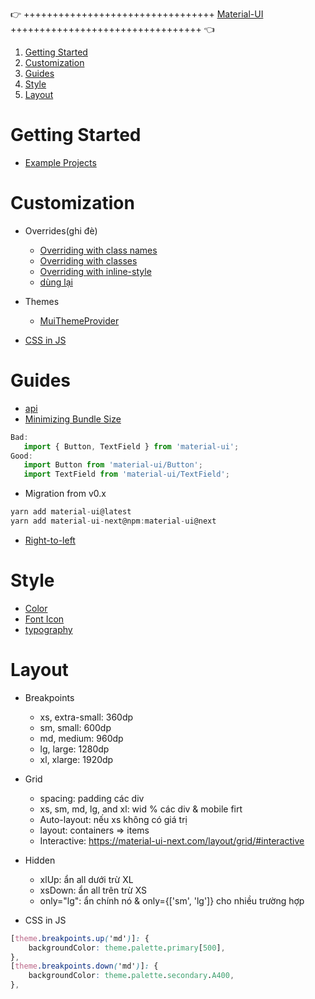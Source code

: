 👉 +++++++++++++++++++++++++++++++++ [Material-UI](http://www.material-ui.com) +++++++++++++++++++++++++++++++++ 👈

1. [Getting Started](#getting-started)
1. [Customization](#customization)
1. [Guides](#guides)
1. [Style](style)
1. [Layout](layout)

# Getting Started
- [Example Projects](https://material-ui-next.com/getting-started/example-projects/#example-projects)

# Customization
- Overrides(ghi đè)
   + [Overriding with class names](https://material-ui-next.com/customization/overrides/#overriding-with-class-names)
   + [Overriding with classes](https://material-ui-next.com/customization/overrides/#overriding-with-classes)
   + [Overriding with inline-style](https://material-ui-next.com/customization/overrides/#overriding-with-inline-style)
   + [dùng lại](https://material-ui-next.com/customization/overrides/#2-specific-variation-of-a-component)

- Themes
   + [MuiThemeProvider](https://material-ui-next.com/customization/themes/)

- [CSS in JS](https://material-ui-next.com/customization/css-in-js/)

# Guides
- [api](https://material-ui-next.com/guides/api/)
- [Minimizing Bundle Size](https://material-ui-next.com/guides/minimizing-bundle-size/)
```js
Bad:
   import { Button, TextField } from 'material-ui';
Good:
   import Button from 'material-ui/Button';
   import TextField from 'material-ui/TextField';
```
- Migration from v0.x
```js
yarn add material-ui@latest
yarn add material-ui-next@npm:material-ui@next
```
- [Right-to-left](https://material-ui-next.com/guides/right-to-left/)

# Style
- [Color](https://material-ui-next.com/style/color/#color)
- [Font Icon](https://material-ui-next.com/style/icons/)
- [typography](https://material-ui-next.com/style/typography/#typography)

# Layout
- Breakpoints
   + xs, extra-small: 360dp
   + sm, small: 600dp
   + md, medium: 960dp
   + lg, large: 1280dp
   + xl, xlarge: 1920dp

- Grid
   + spacing: padding các div
   + xs, sm, md, lg, and xl: wid % các div & mobile firt
   + Auto-layout: nếu xs không có giá trị
   + layout: containers => items
   + Interactive: https://material-ui-next.com/layout/grid/#interactive

- Hidden
   + xlUp: ẩn all dưới trừ XL
   + xsDown: ẩn all trên trừ XS
   + only="lg": ẩn chính nó & only={['sm', 'lg']} cho nhiều trường hợp

- CSS in JS
```css
[theme.breakpoints.up('md')]: {
    backgroundColor: theme.palette.primary[500],
},
[theme.breakpoints.down('md')]: {
    backgroundColor: theme.palette.secondary.A400,
},
```